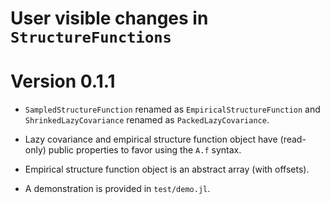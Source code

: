 # User visible changes in `StructureFunctions`

# Version 0.1.1

- `SampledStructureFunction` renamed as `EmpiricalStructureFunction` and
  `ShrinkedLazyCovariance` renamed as `PackedLazyCovariance`.

- Lazy covariance and empirical structure function object have (read-only)
  public properties to favor using the `A.f` syntax.

- Empirical structure function object is an abstract array (with offsets).

- A demonstration is provided in `test/demo.jl`.

